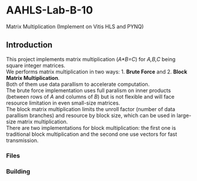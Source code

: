 # AAHLS-Lab-B-10
Matrix Multiplication (Implement on Vitis HLS and PYNQ)
## Introduction
This project implements matrix multiplication (_A*B=C_) for _A,B,C_ being square integer matrices.  
We performs matrix multiplication in two ways: 1. **Brute Force** and 2. **Block Matrix Multiplication**.  
Both of them use data parallism to accelerate computation.  
The brute force implementation uses full paralism on inner products (between rows of _A_ and columns of _B_) but is not flexible and will face resource limitation in even small-size matrices.  
The block matrix multiplication limits the unroll factor (number of data parallism branches) and resource by block size, which can be used in large-size matrix multiplication.  
There are two implementations for block multiplication: the first one is traditional block multiplication and the second one use vectors for fast transmission.
### Files

### Building
